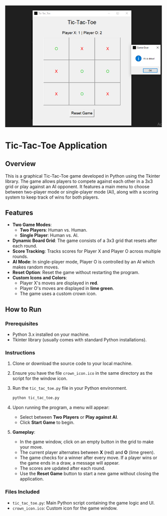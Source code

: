 ![Screenshot of Tic-Tac-Toe](example.png)

# Tic-Tac-Toe Application

## Overview

This is a graphical Tic-Tac-Toe game developed in Python using the Tkinter library. The game allows players to compete against each other in a 3x3 grid or play against an AI opponent. It features a main menu to choose between two-player mode or single-player mode (AI), along with a scoring system to keep track of wins for both players.

## Features

- **Two Game Modes**: 
  - **Two Players**: Human vs. Human.
  - **Single Player**: Human vs. AI.
- **Dynamic Board Grid**: The game consists of a 3x3 grid that resets after each round.
- **Score Tracking**: Tracks scores for Player X and Player O across multiple rounds.
- **AI Mode**: In single-player mode, Player O is controlled by an AI which makes random moves.
- **Reset Option**: Reset the game without restarting the program.
- **Custom Icons and Colors**: 
  - Player X's moves are displayed in **red**.
  - Player O's moves are displayed in **lime green**.
  - The game uses a custom crown icon.

## How to Run

### Prerequisites

- Python 3.x installed on your machine.
- Tkinter library (usually comes with standard Python installations).

### Instructions

1. Clone or download the source code to your local machine.
2. Ensure you have the file `crown_icon.ico` in the same directory as the script for the window icon.
3. Run the `tic_tac_toe.py` file in your Python environment.

   ```bash
   python tic_tac_toe.py
   ```

4. Upon running the program, a menu will appear:
   - Select between **Two Players** or **Play against AI**.
   - Click **Start Game** to begin.

5. **Gameplay**:
   - In the game window, click on an empty button in the grid to make your move.
   - The current player alternates between **X** (red) and **O** (lime green).
   - The game checks for a winner after every move. If a player wins or the game ends in a draw, a message will appear.
   - The scores are updated after each round.
   - Use the **Reset Game** button to start a new game without closing the application.

### Files Included

- `tic_tac_toe.py`: Main Python script containing the game logic and UI.
- `crown_icon.ico`: Custom icon for the game window.
